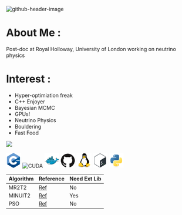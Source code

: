 ![github-header-image](https://github.com/KSkwarczynski/KSkwarczynski/assets/45295406/2f1b2516-d102-47f5-b822-bd8c96ebaecc)
# About Me :
Post-doc at Royal Holloway, University of London working on neutrino physics

# Interest :
- Hyper-optimiation freak
- C++ Enjoyer
- Bayesian MCMC
- GPUs!
- Neutrino Physics
- Bouldering
- Fast Food


![](http://github-profile-summary-cards.vercel.app/api/cards/profile-details?username=KSKWARCZYNSKI&theme=2077)

<p align="left"> 
  <img src="https://raw.githubusercontent.com/devicons/devicon/master/icons/cplusplus/cplusplus-original.svg" alt="cplusplus" width="40" height="40"/> 
  <img src="https://assets.nvidiagrid.net/ngc/logos/Cuda.png" alt="CUDA" width="40" height="40"/> 
  <img src="https://raw.githubusercontent.com/devicons/devicon/master/icons/docker/docker-original.svg" alt="cplusplus" width="40" height="40"/> 
  <img src="https://raw.githubusercontent.com/devicons/devicon/master/icons/github/github-original.svg" alt="cplusplus" width="40" height="40"/>
  <img src="https://raw.githubusercontent.com/devicons/devicon/master/icons/linux/linux-original.svg" alt="cplusplus" width="40" height="40"/>
  <img src="https://raw.githubusercontent.com/devicons/devicon/master/icons/bash/bash-original.svg" alt="cplusplus" width="40" height="40"/>
  <img src="https://raw.githubusercontent.com/devicons/devicon/master/icons/python/python-original.svg" alt="cplusplus" width="40" height="40"/>
  </a> </p>

| Algorithm  | Reference        |Need Ext Lib  |
|------------|------------------|--------------|
| MR2T2      | [Ref](https://doi.org/10.1063/1.1699114)       | No       |
| MINUIT2    | [Ref](https://cds.cern.ch/record/2296388/)     | Yes      |
| PSO        | [Ref](https://doi.org/10.1162/EVCO_r_00180)    | No       |

